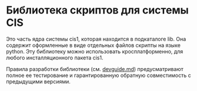 # Библиотека скриптов для системы CIS

Это часть ядра системы cis1, которая находится в подкаталоге lib. Она содержит оформленные в виде отдельных файлов скрипты на языке python.
Эту библиотеку можно использовать кросплатформенно, для любого инсталляционного пакета cis1.

Правила разработки библиотеки (см. [devguide.md](devguide.md)) предусматривают полное ее тестирование и гарантированную обратную совместимость с предыдущими версиями.
